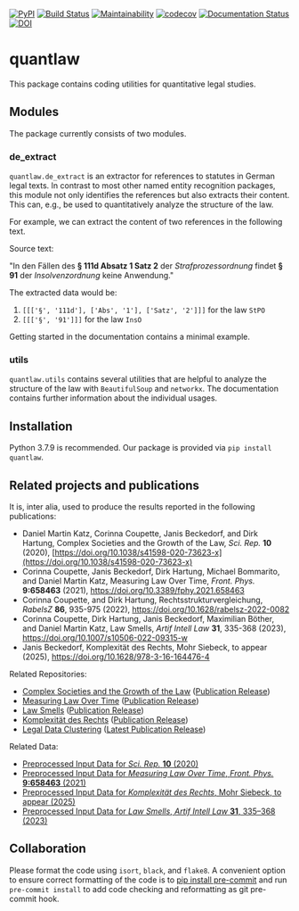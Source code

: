 [![PyPI](https://img.shields.io/pypi/v/quantlaw)](https://pypi.org/project/quantlaw/)
[![Build Status](https://travis-ci.com/QuantLaw/quantlaw.svg?branch=master)](https://travis-ci.com/QuantLaw/quantlaw)
[![Maintainability](https://api.codeclimate.com/v1/badges/dabd1718d48dbf669d32/maintainability)](https://codeclimate.com/github/QuantLaw/quantlaw/maintainability)
[![codecov](https://codecov.io/gh/QuantLaw/quantlaw/branch/master/graph/badge.svg?token=XCLX5460R8)](https://codecov.io/gh/QuantLaw/quantlaw)
[![Documentation Status](https://readthedocs.org/projects/quantlaw/badge/?version=latest)](https://quantlaw.readthedocs.io/en/latest/?badge=latest)
[![DOI](https://zenodo.org/badge/DOI/10.5281/zenodo.4079451.svg)](https://doi.org/10.5281/zenodo.4079451)

# quantlaw

This package contains coding utilities for quantitative legal studies.

## Modules

The package currently consists of two modules.

### de_extract

`quantlaw.de_extract` is an extractor for references to statutes in German legal texts.
In contrast to most other named entity recognition packages, this module not only
identifies the references but also extracts their content. This can, e.g., be used to
quantitatively analyze the structure of the law.

For example, we can extract the content of two references in the following text.

Source text:

"In den Fällen des **§ 111d Absatz 1 Satz 2** der *Strafprozessordnung* findet **§ 91**
der *Insolvenzordnung* keine Anwendung."

The extracted data would be:

1. `[[['§', '111d'], ['Abs', '1'], ['Satz', '2']]]` for the law `StPO`
2. `[[['§', '91']]]` for the law `InsO`

Getting started in the documentation contains a minimal example.

### utils

`quantlaw.utils` contains several utilities that are helpful to analyze the structure of
the law with `BeautifulSoup` and `networkx`. The documentation contains further
information about the individual usages.

## Installation

Python 3.7.9 is recommended. Our package is provided via `pip install quantlaw`.

## Related projects and publications

It is, inter alia, used to produce the results reported in the following publications:

- Daniel Martin Katz, Corinna Coupette, Janis Beckedorf, and Dirk Hartung, Complex Societies and the Growth of the Law, *Sci. Rep.* **10** (2020), [https://doi.org/10.1038/s41598-020-73623-x](https://doi.org/10.1038/s41598-020-73623-x)
- Corinna Coupette, Janis Beckedorf, Dirk Hartung, Michael Bommarito, and Daniel Martin Katz, Measuring Law Over Time, *Front. Phys.* **9:658463** (2021), https://doi.org/10.3389/fphy.2021.658463
- Corinna Coupette, and Dirk Hartung, Rechtsstrukturvergleichung, *RabelsZ* **86**, 935-975 (2022), https://doi.org/10.1628/rabelsz-2022-0082
- Corinna Coupette, Dirk Hartung, Janis Beckedorf, Maximilian Böther, and Daniel Martin Katz, Law Smells, *Artif Intell Law* **31**, 335-368 (2023), https://doi.org/10.1007/s10506-022-09315-w
- Janis Beckedorf, Komplexität des Rechts, Mohr Siebeck, to appear (2025), https://doi.org/10.1628/978-3-16-164476-4

Related Repositories:
- [Complex Societies and the Growth of the Law](https://github.com/QuantLaw/Complex-Societies-and-Growth) ([Publication Release](https://doi.org/10.5281/zenodo.4070769))
- [Measuring Law Over Time](https://github.com/QuantLaw/Measuring-Law-Over-Time) ([Publication Release](https://doi.org/10.5281/zenodo.4660191))
- [Law Smells](https://github.com/QuantLaw/law-smells) ([Publication Release](https://doi.org/10.5281/zenodo.6468193))
- [Komplexität des Rechts](https://github.com/beckedorf/komplexitaet-des-rechts) ([Publication Release](https://doi.org/10.1628/978-3-16-164476-4-appendix))
- [Legal Data Clustering](https://github.com/QuantLaw/legal-data-clustering) ([Latest Publication Release](https://doi.org/10.5281/zenodo.4070774))

Related Data: 
- [Preprocessed Input Data for *Sci. Rep.* **10** (2020)](https://doi.org/10.5281/zenodo.4070767)
- [Preprocessed Input Data for *Measuring Law Over Time*, *Front. Phys.* **9:658463** (2021)](https://doi.org/10.5281/zenodo.4660133)
- [Preprocessed Input Data for *Komplexität des Rechts*, Mohr Siebeck, to appear (2025)](https://doi.org/10.5281/zenodo.14298980)
- [Preprocessed Input Data for *Law Smells*, *Artif Intell Law* **31**, 335–368 (2023)](https://doi.org/10.5281/zenodo.6468191)

## Collaboration

Please format the code using `isort`, `black`, and `flake8`. A convenient option to
ensure correct formatting of the code is to
[pip install pre-commit](https://pypi.org/project/pre-commit/) and run
`pre-commit install` to add code checking and reformatting as git pre-commit hook.
